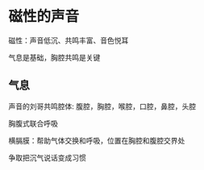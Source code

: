 <!-- 2017/12/16 -->

# 磁性的声音

磁性：声音低沉、共鸣丰富、音色悦耳

气息是基础，胸腔共鸣是关键

## 气息

声音的刘哥共鸣腔体: 腹腔，胸腔，喉腔，口腔，鼻腔，头腔

胸腹式联合呼吸

横膈膜：帮助气体交换和呼吸，位置在胸腔和腹腔交界处

争取把沉气说话变成习惯
